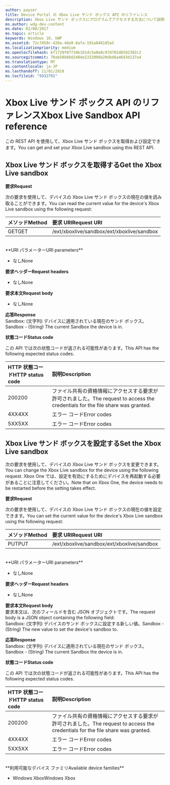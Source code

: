 ```yaml
---
author: payzer
title: Device Portal の Xbox Live サンド ボックス API のリファレンス
description: Xbox Live サンド ボックスにプログラムでアクセスする方法について説明します。
ms.author: wdg-dev-content
ms.date: 02/08/2017
ms.topic: article
keywords: Windows 10, UWP
ms.assetid: 72c7459c-420a-4da9-8afa-191a846185a5
ms.localizationpriority: medium
ms.openlocfilehash: 6f1729f07734b181dc5e0e8c97d702d8592302c2
ms.sourcegitcommit: 70ab58b88d248de2332096b20dbd6a4643d137a4
ms.translationtype: MT
ms.contentlocale: ja-JP
ms.lasthandoff: 11/01/2018
ms.locfileid: "5932791"
---
```

# <a name="xbox-live-sandbox-api-reference"></a><span data-ttu-id="e93fa-104">Xbox Live サンド ボックス API のリファレンス</span><span class="sxs-lookup"><span data-stu-id="e93fa-104">Xbox Live Sandbox API reference</span></span>   
<span data-ttu-id="e93fa-105">この REST API を使用して、Xbox Live サンド ボックスを取得および設定できます。</span><span class="sxs-lookup"><span data-stu-id="e93fa-105">You can get and set your Xbox Live sandbox using this REST API.</span></span>

## <a name="get-the-xbox-live-sandbox"></a><span data-ttu-id="e93fa-106">Xbox Live サンド ボックスを取得する</span><span class="sxs-lookup"><span data-stu-id="e93fa-106">Get the Xbox Live sandbox</span></span>

**<span data-ttu-id="e93fa-107">要求</span><span class="sxs-lookup"><span data-stu-id="e93fa-107">Request</span></span>**

<span data-ttu-id="e93fa-108">次の要求を使用して、デバイスの Xbox Live サンド ボックスの現在の値を読み取ることができます。</span><span class="sxs-lookup"><span data-stu-id="e93fa-108">You can read the current value for the device's Xbox Live sandbox using the following request:</span></span>

<span data-ttu-id="e93fa-109">メソッド</span><span class="sxs-lookup"><span data-stu-id="e93fa-109">Method</span></span>      | <span data-ttu-id="e93fa-110">要求 URI</span><span class="sxs-lookup"><span data-stu-id="e93fa-110">Request URI</span></span>
:------     | :-----
<span data-ttu-id="e93fa-111">GET</span><span class="sxs-lookup"><span data-stu-id="e93fa-111">GET</span></span> | <span data-ttu-id="e93fa-112">/ext/xboxlive/sandbox</span><span class="sxs-lookup"><span data-stu-id="e93fa-112">/ext/xboxlive/sandbox</span></span>
<br />
**<span data-ttu-id="e93fa-113">URI パラメーター</span><span class="sxs-lookup"><span data-stu-id="e93fa-113">URI parameters</span></span>**

- <span data-ttu-id="e93fa-114">なし</span><span class="sxs-lookup"><span data-stu-id="e93fa-114">None</span></span>

**<span data-ttu-id="e93fa-115">要求ヘッダー</span><span class="sxs-lookup"><span data-stu-id="e93fa-115">Request headers</span></span>**

- <span data-ttu-id="e93fa-116">なし</span><span class="sxs-lookup"><span data-stu-id="e93fa-116">None</span></span>

**<span data-ttu-id="e93fa-117">要求本文</span><span class="sxs-lookup"><span data-stu-id="e93fa-117">Request body</span></span>**

- <span data-ttu-id="e93fa-118">なし</span><span class="sxs-lookup"><span data-stu-id="e93fa-118">None</span></span>

**<span data-ttu-id="e93fa-119">応答</span><span class="sxs-lookup"><span data-stu-id="e93fa-119">Response</span></span>**   
<span data-ttu-id="e93fa-120">Sandbox: (文字列) デバイスに適用されている現在のサンド ボックス。</span><span class="sxs-lookup"><span data-stu-id="e93fa-120">Sandbox - (String) The current Sandbox the device is in.</span></span>   

**<span data-ttu-id="e93fa-121">状態コード</span><span class="sxs-lookup"><span data-stu-id="e93fa-121">Status code</span></span>**

<span data-ttu-id="e93fa-122">この API では次の状態コードが返される可能性があります。</span><span class="sxs-lookup"><span data-stu-id="e93fa-122">This API has the following expected status codes.</span></span>

<span data-ttu-id="e93fa-123">HTTP 状態コード</span><span class="sxs-lookup"><span data-stu-id="e93fa-123">HTTP status code</span></span>      | <span data-ttu-id="e93fa-124">説明</span><span class="sxs-lookup"><span data-stu-id="e93fa-124">Description</span></span>
:------     | :-----
<span data-ttu-id="e93fa-125">200</span><span class="sxs-lookup"><span data-stu-id="e93fa-125">200</span></span> | <span data-ttu-id="e93fa-126">ファイル共有の資格情報にアクセスする要求が許可されました。</span><span class="sxs-lookup"><span data-stu-id="e93fa-126">The request to access the credentials for the file share was granted.</span></span>
<span data-ttu-id="e93fa-127">4XX</span><span class="sxs-lookup"><span data-stu-id="e93fa-127">4XX</span></span> | <span data-ttu-id="e93fa-128">エラー コード</span><span class="sxs-lookup"><span data-stu-id="e93fa-128">Error codes</span></span>
<span data-ttu-id="e93fa-129">5XX</span><span class="sxs-lookup"><span data-stu-id="e93fa-129">5XX</span></span> | <span data-ttu-id="e93fa-130">エラー コード</span><span class="sxs-lookup"><span data-stu-id="e93fa-130">Error codes</span></span>

## <a name="set-the-xbox-live-sandbox"></a><span data-ttu-id="e93fa-131">Xbox Live サンド ボックスを設定する</span><span class="sxs-lookup"><span data-stu-id="e93fa-131">Set the Xbox Live sandbox</span></span>
<span data-ttu-id="e93fa-132">次の要求を使用して、デバイスの Xbox Live サンド ボックスを変更できます。</span><span class="sxs-lookup"><span data-stu-id="e93fa-132">You can change the Xbox Live sandbox for the device using the following request.</span></span> <span data-ttu-id="e93fa-133">Xbox One では、設定を有効にするためにデバイスを再起動する必要があることに注意してください。</span><span class="sxs-lookup"><span data-stu-id="e93fa-133">Note that on Xbox One, the device needs to be restarted before the setting takes effect.</span></span>

**<span data-ttu-id="e93fa-134">要求</span><span class="sxs-lookup"><span data-stu-id="e93fa-134">Request</span></span>**

<span data-ttu-id="e93fa-135">次の要求を使用して、デバイスの Xbox Live サンド ボックスの現在の値を設定できます。</span><span class="sxs-lookup"><span data-stu-id="e93fa-135">You can set the current value for the device's Xbox Live sandbox using the following request:</span></span>

<span data-ttu-id="e93fa-136">メソッド</span><span class="sxs-lookup"><span data-stu-id="e93fa-136">Method</span></span>      | <span data-ttu-id="e93fa-137">要求 URI</span><span class="sxs-lookup"><span data-stu-id="e93fa-137">Request URI</span></span>
:------     | :-----
<span data-ttu-id="e93fa-138">PUT</span><span class="sxs-lookup"><span data-stu-id="e93fa-138">PUT</span></span> | <span data-ttu-id="e93fa-139">/ext/xboxlive/sandbox</span><span class="sxs-lookup"><span data-stu-id="e93fa-139">/ext/xboxlive/sandbox</span></span>
<br />
**<span data-ttu-id="e93fa-140">URI パラメーター</span><span class="sxs-lookup"><span data-stu-id="e93fa-140">URI parameters</span></span>**

- <span data-ttu-id="e93fa-141">なし</span><span class="sxs-lookup"><span data-stu-id="e93fa-141">None</span></span>

**<span data-ttu-id="e93fa-142">要求ヘッダー</span><span class="sxs-lookup"><span data-stu-id="e93fa-142">Request headers</span></span>**

- <span data-ttu-id="e93fa-143">なし</span><span class="sxs-lookup"><span data-stu-id="e93fa-143">None</span></span>

**<span data-ttu-id="e93fa-144">要求本文</span><span class="sxs-lookup"><span data-stu-id="e93fa-144">Request body</span></span>**   
<span data-ttu-id="e93fa-145">要求本文は、次のフィールドを含む JSON オブジェクトです。</span><span class="sxs-lookup"><span data-stu-id="e93fa-145">The request body is a JSON object containing the following field:</span></span>   
<span data-ttu-id="e93fa-146">Sandbox: (文字列) デバイスのサンド ボックスに設定する新しい値。</span><span class="sxs-lookup"><span data-stu-id="e93fa-146">Sandbox - (String) The new value to set the device's sandbox to.</span></span>

**<span data-ttu-id="e93fa-147">応答</span><span class="sxs-lookup"><span data-stu-id="e93fa-147">Response</span></span>**   
<span data-ttu-id="e93fa-148">Sandbox: (文字列) デバイスに適用されている現在のサンド ボックス。</span><span class="sxs-lookup"><span data-stu-id="e93fa-148">Sandbox - (String) The current Sandbox the device is in.</span></span>   

**<span data-ttu-id="e93fa-149">状態コード</span><span class="sxs-lookup"><span data-stu-id="e93fa-149">Status code</span></span>**

<span data-ttu-id="e93fa-150">この API では次の状態コードが返される可能性があります。</span><span class="sxs-lookup"><span data-stu-id="e93fa-150">This API has the following expected status codes.</span></span>

<span data-ttu-id="e93fa-151">HTTP 状態コード</span><span class="sxs-lookup"><span data-stu-id="e93fa-151">HTTP status code</span></span>      | <span data-ttu-id="e93fa-152">説明</span><span class="sxs-lookup"><span data-stu-id="e93fa-152">Description</span></span>
:------     | :-----
<span data-ttu-id="e93fa-153">200</span><span class="sxs-lookup"><span data-stu-id="e93fa-153">200</span></span> | <span data-ttu-id="e93fa-154">ファイル共有の資格情報にアクセスする要求が許可されました。</span><span class="sxs-lookup"><span data-stu-id="e93fa-154">The request to access the credentials for the file share was granted.</span></span>
<span data-ttu-id="e93fa-155">4XX</span><span class="sxs-lookup"><span data-stu-id="e93fa-155">4XX</span></span> | <span data-ttu-id="e93fa-156">エラー コード</span><span class="sxs-lookup"><span data-stu-id="e93fa-156">Error codes</span></span>
<span data-ttu-id="e93fa-157">5XX</span><span class="sxs-lookup"><span data-stu-id="e93fa-157">5XX</span></span> | <span data-ttu-id="e93fa-158">エラー コード</span><span class="sxs-lookup"><span data-stu-id="e93fa-158">Error codes</span></span>

<br />
**<span data-ttu-id="e93fa-159">利用可能なデバイス ファミリ</span><span class="sxs-lookup"><span data-stu-id="e93fa-159">Available device families</span></span>**

* <span data-ttu-id="e93fa-160">Windows Xbox</span><span class="sxs-lookup"><span data-stu-id="e93fa-160">Windows Xbox</span></span>

